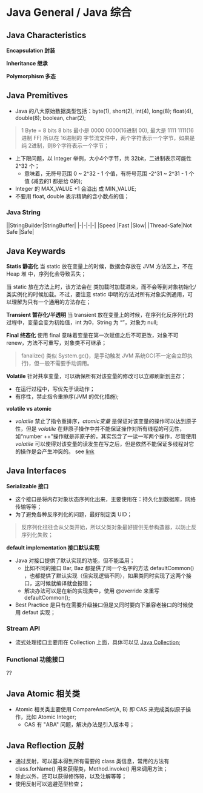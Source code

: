 # Java General / Java 综合

## Java Characteristics

__Encapsulation 封装__

__Inheritance 继承__

__Polymorphism 多态__

## Java Premitives

- Java 的八大原始数据类型包括：byte(1), short(2), int(4), long(8); float(4), double(8); boolean, char(2);

> 1 Byte = 8 bits
> 8 bits 最小是 0000 0000(16进制 00), 最大是 1111 1111(16进制 FF)
> 所以在 16进制的 字节流文件中，两个字符表示一个字节，如果是纯 2进制，则8个字符表示一个字节；

- 上下限问题，以 Integer 举例，大小4个字节，共 32bit，二进制表示可能性 2^32 个；
  + 意味着，无符号范围 0 ~ 2^32 - 1 个值，有符号范围 -2^31 ~ 2^31 - 1 个值 (减去的1 都是给 0的);
- Integer 的 MAX_VALUE +1 会溢出 成 MIN_VALUE;
- 不要用 float, double 表示精确的含小数点的值；

### Java String

||StringBuilder|StringBuffer|
|-|-|-|-|
|Speed      |Fast     |Slow|
|Thread-Safe|Not Safe |Safe|

## Java Keywards

__Statis 静态化__
当 static 放在变量上的时候，数据会存放在 JVM 方法区上，不在 Heap 堆 中，序列化会导致丢失；

当 static 放在方法上时，该方法会在 类加载时加载进来，而不会等到对象初始化/类实例化的时候加载。不过，要注意 static 申明的方法对所有对象实例通用，可以理解为只有一个通用的方法存在；

__Transient 暂存化/半透明__
当 transient 放在变量上的时候，在序列化反序列化的过程中，变量会变为初始值，int 为0，String 为 “”，对象为 null;

__Final 终态化__
使用 final 意味着变量在第一次赋值之后不可更改，对象不可renew，方法不可重写，对象类不可继承；

> fanalize() 类似 System.gc()，是手动触发 JVM 系统GC(不一定会立即执行)，但一般不需要手动调用。

__Volatile__
针对共享变量，可以确保所有对该变量的修改可以立即刷新到主存；

- 在运行过程中，写优先于读动作；
- 有序性，禁止指令重排序(JVM 的优化措施);

__volatile vs atomic__
- _volatile_ 禁止了指令重排序，_atomic变量_ 是保证对该变量的操作可以达到原子性，但是 _volatile_ 在非原子操作中并不能保证操作对所有线程的可见性，如“number ++”操作就是非原子的，其实包含了一读一写两个操作，尽管使用 _volatile_ 可以使得对该变量的读发生在写之后，但是依然不能保证多线程对它的操作是会产生冲突的。
see [link](https://stackoverflow.com/a/19744523)

## Java Interfaces

__Serializable 接口__ 

- 这个接口是将内存对象状态序列化出来，主要使用在：持久化到数据库，网络传输等等；
- 为了避免各种反序列化的问题，最好制定类 UID；

> 反序列化往往会从父类开始，所以父类对象最好提供无参构造器，以防止反序列化失败；

__default implementation 接口默认实现__

- Java 对接口提供了默认实现的功能，但不能滥用；
  + 比如不同的接口 Bar, Baz 都提供了同一个名字的方法 defaultCommon() ，也都提供了默认实现（但实现逻辑不同），如果类同时实现了这两个接口，这时候就编译就会报错；
  + 解决办法可以是在新的实现类中，使用 @override 来重写 defaultCommon();
- Best Practice 是只有在需要升级接口但是又同时要向下兼容老接口的时候使用 defaut 实现；

### Stream API

- 流式处理接口主要用在 Collection 上面，具体可以见 [Java Collection](./Java.Collection.md);

### Functional 功能接口

??

## Java Atomic 相关类

- Atomic 相关类主要使用 CompareAndSet(A, B) 即 CAS 来完成类似原子操作，比如 Atomic Integer;
  + CAS 有 "ABA" 问题，解决办法是引入版本号；


## Java Reflection 反射

- 通过反射，可以基本得到所有需要的 class 类信息，常用的方法有 class.forName() 用来获得类，Method.invoke() 用来调用方法；
- 除此以外，还可以获得修饰符，以及注解等等；
- 使用反射可以逃避范型检查；